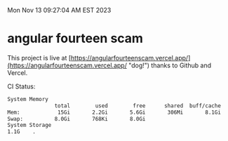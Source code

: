 Mon Nov 13 09:27:04 AM EST 2023

# angular fourteen scam


This project is live at [https://angularfourteenscam.vercel.app/](https://angularfourteenscam.vercel.app/ "dog!") thanks to Github and Vercel.

CI Status: 

```bash
System Memory
               total        used        free      shared  buff/cache   available
Mem:            15Gi       2.2Gi       5.6Gi       306Mi       8.1Gi        13Gi
Swap:          8.0Gi       768Ki       8.0Gi
System Storage
1.1G	.
```
```bash
